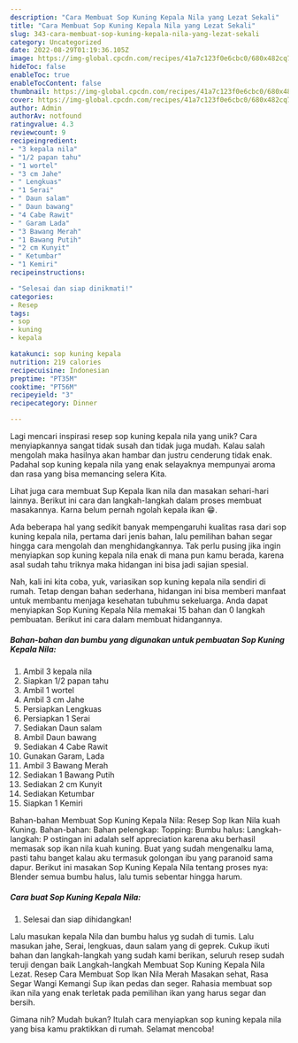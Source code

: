 ```yaml
---
description: "Cara Membuat Sop Kuning Kepala Nila yang Lezat Sekali"
title: "Cara Membuat Sop Kuning Kepala Nila yang Lezat Sekali"
slug: 343-cara-membuat-sop-kuning-kepala-nila-yang-lezat-sekali
category: Uncategorized
date: 2022-08-29T01:19:36.105Z
image: https://img-global.cpcdn.com/recipes/41a7c123f0e6cbc0/680x482cq70/sop-kuning-kepala-nila-foto-resep-utama.jpg
hideToc: false
enableToc: true
enableTocContent: false
thumbnail: https://img-global.cpcdn.com/recipes/41a7c123f0e6cbc0/680x482cq70/sop-kuning-kepala-nila-foto-resep-utama.jpg
cover: https://img-global.cpcdn.com/recipes/41a7c123f0e6cbc0/680x482cq70/sop-kuning-kepala-nila-foto-resep-utama.jpg
author: Admin
authorAv: notfound
ratingvalue: 4.3
reviewcount: 9
recipeingredient:
- "3 kepala nila"
- "1/2 papan tahu"
- "1 wortel"
- "3 cm Jahe"
- " Lengkuas"
- "1 Serai"
- " Daun salam"
- " Daun bawang"
- "4 Cabe Rawit"
- " Garam Lada"
- "3 Bawang Merah"
- "1 Bawang Putih"
- "2 cm Kunyit"
- " Ketumbar"
- "1 Kemiri"
recipeinstructions:

- "Selesai dan siap dinikmati!"
categories:
- Resep
tags:
- sop
- kuning
- kepala

katakunci: sop kuning kepala 
nutrition: 219 calories
recipecuisine: Indonesian
preptime: "PT35M"
cooktime: "PT56M"
recipeyield: "3"
recipecategory: Dinner

---
```





Lagi mencari inspirasi resep sop kuning kepala nila yang unik? Cara menyiapkannya sangat tidak susah dan tidak juga mudah. Kalau salah mengolah maka hasilnya akan hambar dan justru cenderung tidak enak. Padahal sop kuning kepala nila yang enak selayaknya mempunyai aroma dan rasa yang bisa memancing selera Kita.





Lihat juga cara membuat Sup Kepala Ikan nila dan masakan sehari-hari lainnya. Berikut ini cara dan langkah-langkah dalam proses membuat masakannya. Karna belum pernah ngolah kepala ikan 😁.

Ada beberapa hal yang sedikit banyak mempengaruhi kualitas rasa dari sop kuning kepala nila, pertama dari jenis bahan, lalu pemilihan bahan segar hingga cara mengolah dan menghidangkannya. Tak perlu pusing jika ingin menyiapkan sop kuning kepala nila enak di mana pun kamu berada, karena asal sudah tahu triknya maka hidangan ini bisa jadi sajian spesial.






Nah, kali ini kita coba, yuk, variasikan sop kuning kepala nila sendiri di rumah. Tetap dengan bahan sederhana, hidangan ini bisa memberi manfaat untuk membantu menjaga kesehatan tubuhmu sekeluarga. Anda dapat menyiapkan Sop Kuning Kepala Nila memakai 15 bahan dan 0 langkah pembuatan. Berikut ini cara dalam membuat hidangannya.

<!--inarticleads1-->

##### Bahan-bahan dan bumbu yang digunakan untuk pembuatan Sop Kuning Kepala Nila:

1. Ambil 3 kepala nila
1. Siapkan 1/2 papan tahu
1. Ambil 1 wortel
1. Ambil 3 cm Jahe
1. Persiapkan  Lengkuas
1. Persiapkan 1 Serai
1. Sediakan  Daun salam
1. Ambil  Daun bawang
1. Sediakan 4 Cabe Rawit
1. Gunakan  Garam, Lada
1. Ambil 3 Bawang Merah
1. Sediakan 1 Bawang Putih
1. Sediakan 2 cm Kunyit
1. Sediakan  Ketumbar
1. Siapkan 1 Kemiri


Bahan-bahan Membuat Sop Kuning Kepala Nila: Resep Sop Ikan Nila kuah Kuning. Bahan-bahan: Bahan pelengkap: Topping: Bumbu halus: Langkah-langkah: P ostingan ini adalah self appreciation karena aku berhasil memasak sop ikan nila kuah kuning. Buat yang sudah mengenalku lama, pasti tahu banget kalau aku termasuk golongan ibu yang paranoid sama dapur. Berikut ini masakan Sop Kuning Kepala Nila tentang proses nya: Blender semua bumbu halus, lalu tumis sebentar hingga harum. 

<!--inarticleads2-->

##### Cara buat Sop Kuning Kepala Nila:


1. Selesai dan siap dihidangkan!

Lalu masukan kepala Nila dan bumbu halus yg sudah di tumis. Lalu masukan jahe, Serai, lengkuas, daun salam yang di geprek. Cukup ikuti bahan dan langkah-langkah yang sudah kami berikan, seluruh resep sudah teruji dengan baik Langkah-langkah Membuat Sop Kuning Kepala Nila Lezat. Resep Cara Membuat Sop Ikan Nila Merah Masakan sehat, Rasa Segar Wangi Kemangi Sup ikan pedas dan seger. Rahasia membuat sop ikan nila yang enak terletak pada pemilihan ikan yang harus segar dan bersih. 

Gimana nih? Mudah bukan? Itulah cara menyiapkan sop kuning kepala nila yang bisa kamu praktikkan di rumah. Selamat mencoba!

